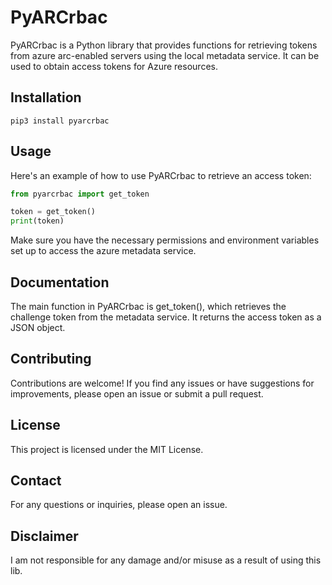 # PyARCrbac
PyARCrbac is a Python library that provides functions for retrieving tokens from azure arc-enabled servers using the local metadata service. It can be used to obtain access tokens for Azure resources.
## Installation
```shell
pip3 install pyarcrbac
```
## Usage
Here's an example of how to use PyARCrbac to retrieve an access token:
```python
from pyarcrbac import get_token

token = get_token()
print(token)
```
Make sure you have the necessary permissions and environment variables set up to access the azure metadata service.

## Documentation
The main function in PyARCrbac is get_token(), which retrieves the challenge token from the metadata service. It returns the access token as a JSON object.

## Contributing
Contributions are welcome! If you find any issues or have suggestions for improvements, please open an issue or submit a pull request.

## License
This project is licensed under the MIT License.

## Contact
For any questions or inquiries, please open an issue.

## Disclaimer
I am not responsible for any damage and/or misuse as a result of using this lib.